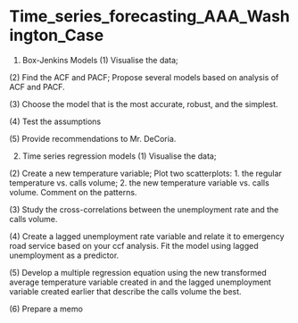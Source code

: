 # Time_series_forecasting_AAA_Washington_Case
1. Box-Jenkins Models
(1) Visualise the data;

(2) Find the ACF and PACF; Propose several models based on analysis of ACF and PACF.

(3) Choose the model that is the most accurate, robust, and the simplest.

(4) Test the assumptions

(5) Provide recommendations to Mr. DeCoria.


2. Time series regression models
(1) Visualise the data;

(2) Create a new temperature variable; Plot two scatterplots: 1. the regular temperature vs. calls volume; 2. the new temperature variable vs. calls volume. Comment on the patterns.

(3) Study the cross-correlations between the unemployment rate and the calls volume.

(4)	Create a lagged unemployment rate variable and relate it to emergency road service based on your ccf analysis. Fit the model using lagged unemployment as a predictor.

(5)	Develop a multiple regression equation using the new transformed average temperature variable created in and the lagged unemployment variable created earlier that describe the calls volume the best.

(6)	Prepare a memo
